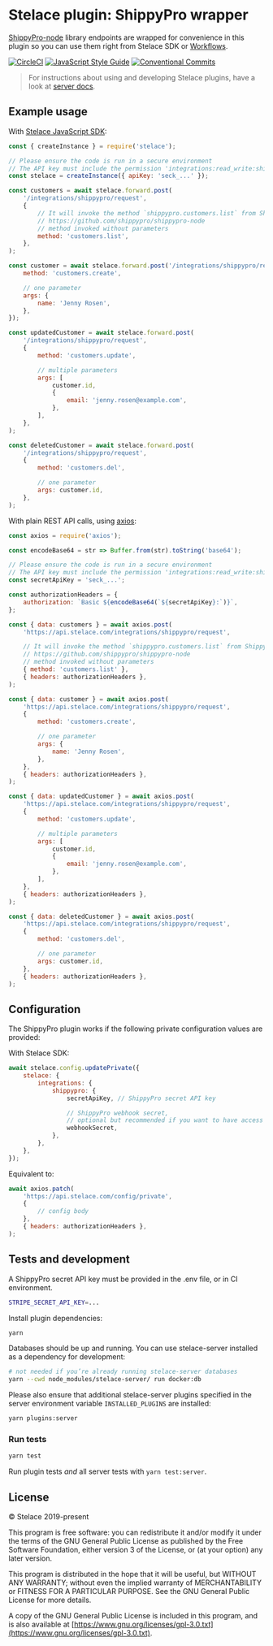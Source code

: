 # Stelace plugin: ShippyPro wrapper

[ShippyPro-node](https://github.com/shippypro/shippypro-node) library endpoints are wrapped for convenience in this plugin so you can use them right from Stelace SDK or [Workflows](https://stelace.com/docs/command/workflows).

[![CircleCI](https://circleci.com/gh/stelace/stelace-shippypro.svg?style=svg)](https://circleci.com/gh/stelace/stelace-shippypro)
[![JavaScript Style Guide](https://img.shields.io/badge/code_style-standard-yellow.svg)](https://standardjs.com)
[![Conventional Commits](https://img.shields.io/badge/Conventional%20Commits-1.0.0-yellow.svg)](https://conventionalcommits.org)

> For instructions about using and developing Stelace plugins, have a look at [server docs](https://github.com/stelace/stelace/blob/dev/docs/plugins.md).

## Example usage

With [Stelace JavaScript SDK](https://github.com/stelace/stelace.js):

```js
const { createInstance } = require('stelace');

// Please ensure the code is run in a secure environment
// The API key must include the permission 'integrations:read_write:shippypro'
const stelace = createInstance({ apiKey: 'seck_...' });

const customers = await stelace.forward.post(
	'/integrations/shippypro/request',
	{
		// It will invoke the method `shippypro.customers.list` from ShippyPro Node.js SDK
		// https://github.com/shippypro/shippypro-node
		// method invoked without parameters
		method: 'customers.list',
	},
);

const customer = await stelace.forward.post('/integrations/shippypro/request', {
	method: 'customers.create',

	// one parameter
	args: {
		name: 'Jenny Rosen',
	},
});

const updatedCustomer = await stelace.forward.post(
	'/integrations/shippypro/request',
	{
		method: 'customers.update',

		// multiple parameters
		args: [
			customer.id,
			{
				email: 'jenny.rosen@example.com',
			},
		],
	},
);

const deletedCustomer = await stelace.forward.post(
	'/integrations/shippypro/request',
	{
		method: 'customers.del',

		// one parameter
		args: customer.id,
	},
);
```

With plain REST API calls, using [axios](https://github.com/axios/axios):

```js
const axios = require('axios');

const encodeBase64 = str => Buffer.from(str).toString('base64');

// Please ensure the code is run in a secure environment
// The API key must include the permission 'integrations:read_write:shippypro'
const secretApiKey = 'seck_...';

const authorizationHeaders = {
	authorization: `Basic ${encodeBase64(`${secretApiKey}:`)}`,
};

const { data: customers } = await axios.post(
	'https://api.stelace.com/integrations/shippypro/request',

	// It will invoke the method `shippypro.customers.list` from ShippyPro Node.js SDK
	// https://github.com/shippypro/shippypro-node
	// method invoked without parameters
	{ method: 'customers.list' },
	{ headers: authorizationHeaders },
);

const { data: customer } = await axios.post(
	'https://api.stelace.com/integrations/shippypro/request',
	{
		method: 'customers.create',

		// one parameter
		args: {
			name: 'Jenny Rosen',
		},
	},
	{ headers: authorizationHeaders },
);

const { data: updatedCustomer } = await axios.post(
	'https://api.stelace.com/integrations/shippypro/request',
	{
		method: 'customers.update',

		// multiple parameters
		args: [
			customer.id,
			{
				email: 'jenny.rosen@example.com',
			},
		],
	},
	{ headers: authorizationHeaders },
);

const { data: deletedCustomer } = await axios.post(
	'https://api.stelace.com/integrations/shippypro/request',
	{
		method: 'customers.del',

		// one parameter
		args: customer.id,
	},
	{ headers: authorizationHeaders },
);
```

## Configuration

The ShippyPro plugin works if the following private configuration values are provided:

With Stelace SDK:

```js
await stelace.config.updatePrivate({
	stelace: {
		integrations: {
			shippypro: {
				secretApiKey, // ShippyPro secret API key

				// ShippyPro webhook secret,
				// optional but recommended if you want to have access to ShippyPro events within Stelace
				webhookSecret,
			},
		},
	},
});
```

Equivalent to:

```js
await axios.patch(
	'https://api.stelace.com/config/private',
	{
		// config body
	},
	{ headers: authorizationHeaders },
);
```

## Tests and development

A ShippyPro secret API key must be provided in the .env file, or in CI environment.

```sh
STRIPE_SECRET_API_KEY=...
```

Install plugin dependencies:

```sh
yarn
```

Databases should be up and running. You can use stelace-server installed as a dependency for development:

```sh
# not needed if you’re already running stelace-server databases
yarn --cwd node_modules/stelace-server/ run docker:db
```

Please also ensure that additional stelace-server plugins specified in the server environment variable `INSTALLED_PLUGINS` are installed:

```sh
yarn plugins:server
```

### Run tests

```sh
yarn test
```

Run plugin tests _and_ all server tests with `yarn test:server`.

## License

© Stelace 2019-present

This program is free software: you can redistribute it and/or modify
it under the terms of the GNU General Public License as published by
the Free Software Foundation, either version 3 of the License, or
(at your option) any later version.

This program is distributed in the hope that it will be useful,
but WITHOUT ANY WARRANTY; without even the implied warranty of
MERCHANTABILITY or FITNESS FOR A PARTICULAR PURPOSE. See the
GNU General Public License for more details.

A copy of the GNU General Public License is included in this program,
and is also available at [https://www.gnu.org/licenses/gpl-3.0.txt](https://www.gnu.org/licenses/gpl-3.0.txt).
